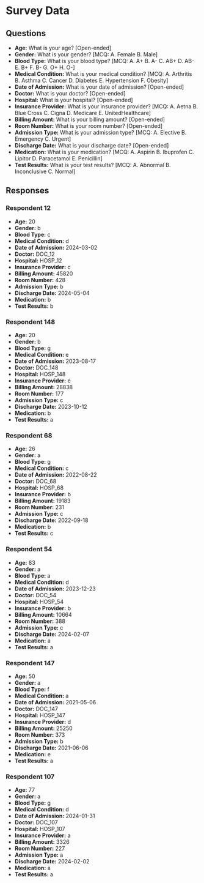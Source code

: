 # Survey Data

## Questions

- **Age:** What is your age? [Open-ended]
- **Gender:** What is your gender? [MCQ: A. Female B. Male]
- **Blood Type:** What is your blood type? [MCQ: A. A+ B. A- C. AB+ D. AB- E. B+ F. B- G. O+ H. O-]
- **Medical Condition:** What is your medical condition? [MCQ: A. Arthritis B. Asthma C. Cancer D. Diabetes E. Hypertension F. Obesity]
- **Date of Admission:** What is your date of admission? [Open-ended]
- **Doctor:** What is your doctor? [Open-ended]
- **Hospital:** What is your hospital? [Open-ended]
- **Insurance Provider:** What is your insurance provider? [MCQ: A. Aetna B. Blue Cross C. Cigna D. Medicare E. UnitedHealthcare]
- **Billing Amount:** What is your billing amount? [Open-ended]
- **Room Number:** What is your room number? [Open-ended]
- **Admission Type:** What is your admission type? [MCQ: A. Elective B. Emergency C. Urgent]
- **Discharge Date:** What is your discharge date? [Open-ended]
- **Medication:** What is your medication? [MCQ: A. Aspirin B. Ibuprofen C. Lipitor D. Paracetamol E. Penicillin]
- **Test Results:** What is your test results? [MCQ: A. Abnormal B. Inconclusive C. Normal]

## Responses

### Respondent 12

- **Age:** 20
- **Gender:** b
- **Blood Type:** c
- **Medical Condition:** d
- **Date of Admission:** 2024-03-02
- **Doctor:** DOC_12
- **Hospital:** HOSP_12
- **Insurance Provider:** c
- **Billing Amount:** 45820
- **Room Number:** 428
- **Admission Type:** b
- **Discharge Date:** 2024-05-04
- **Medication:** b
- **Test Results:** b

### Respondent 148

- **Age:** 20
- **Gender:** b
- **Blood Type:** g
- **Medical Condition:** e
- **Date of Admission:** 2023-08-17
- **Doctor:** DOC_148
- **Hospital:** HOSP_148
- **Insurance Provider:** e
- **Billing Amount:** 28838
- **Room Number:** 177
- **Admission Type:** c
- **Discharge Date:** 2023-10-12
- **Medication:** b
- **Test Results:** a

### Respondent 68

- **Age:** 26
- **Gender:** a
- **Blood Type:** g
- **Medical Condition:** c
- **Date of Admission:** 2022-08-22
- **Doctor:** DOC_68
- **Hospital:** HOSP_68
- **Insurance Provider:** b
- **Billing Amount:** 19183
- **Room Number:** 231
- **Admission Type:** c
- **Discharge Date:** 2022-09-18
- **Medication:** b
- **Test Results:** c

### Respondent 54

- **Age:** 83
- **Gender:** a
- **Blood Type:** a
- **Medical Condition:** d
- **Date of Admission:** 2023-12-23
- **Doctor:** DOC_54
- **Hospital:** HOSP_54
- **Insurance Provider:** b
- **Billing Amount:** 10664
- **Room Number:** 388
- **Admission Type:** c
- **Discharge Date:** 2024-02-07
- **Medication:** a
- **Test Results:** a

### Respondent 147

- **Age:** 50
- **Gender:** a
- **Blood Type:** f
- **Medical Condition:** a
- **Date of Admission:** 2021-05-06
- **Doctor:** DOC_147
- **Hospital:** HOSP_147
- **Insurance Provider:** d
- **Billing Amount:** 25250
- **Room Number:** 373
- **Admission Type:** b
- **Discharge Date:** 2021-06-06
- **Medication:** e
- **Test Results:** a

### Respondent 107

- **Age:** 77
- **Gender:** a
- **Blood Type:** g
- **Medical Condition:** d
- **Date of Admission:** 2024-01-31
- **Doctor:** DOC_107
- **Hospital:** HOSP_107
- **Insurance Provider:** a
- **Billing Amount:** 3326
- **Room Number:** 227
- **Admission Type:** a
- **Discharge Date:** 2024-02-02
- **Medication:** a
- **Test Results:** a

